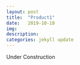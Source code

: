```yaml
---
layout: post
title:  "Product1"
date:   2019-10-18
img:
description:
categories: jekyll update
---
```

Under Construction
